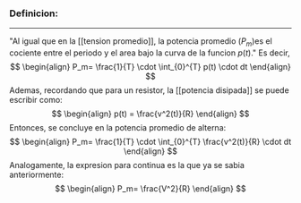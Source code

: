### **Definicion:**
---
"Al igual que en la [[tension promedio]], la potencia promedio ($P_m$)es el cociente entre el periodo y el area bajo la curva de la funcion $p(t)$."
Es decir, 
$$
\begin{align}
P_m= \frac{1}{T} \cdot \int_{0}^{T} p(t) \cdot dt
\end{align}
$$
Ademas, recordando que para un resistor, la [[potencia disipada]] se puede escribir como:
$$
\begin{align}
p(t) = \frac{v^2(t)}{R}
\end{align}
$$
Entonces, se concluye en la potencia promedio de alterna:
$$
\begin{align}
P_m= \frac{1}{T} \cdot \int_{0}^{T} \frac{v^2(t)}{R} \cdot dt
\end{align}
$$
Analogamente, la expresion para continua es la que ya se sabia anteriormente:
$$
\begin{align}
P_m=  \frac{V^2}{R}
\end{align}
$$
